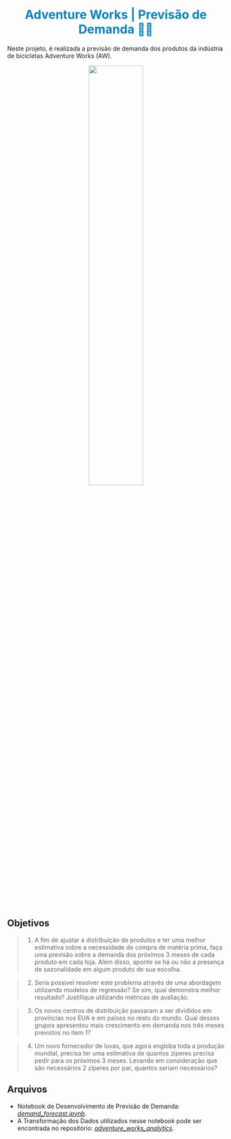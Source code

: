 # <h1 align="center"><font color = #0081be>Adventure Works | Previsão de Demanda 🚴‍♀️</font></h1>
Neste projeto, é realizada a previsão de demanda dos produtos da indústria de bicicletas Adventure Works (AW).

<div align="center"><img src='https://d1muf25xaso8hp.cloudfront.net/https%3A%2F%2Ff2fa1cdd9340fae53fcb49f577292458.cdn.bubble.io%2Ff1704517258916x341896913921438500%2FAdventureWorks_Logo.png?w=&h=&auto=compress&dpr=1&fit=max' style='width: 50%;'></div>

## Objetivos

> 1. A fim de ajustar a distribuição de produtos e ter uma melhor estimativa sobre a necessidade de compra de matéria prima, faça uma previsão sobre a demanda dos próximos 3 meses de cada produto em cada loja. Além disso, aponte se há ou não a presença de sazonalidade em algum produto de sua escolha.

> 2. Seria possível resolver este problema através de uma abordagem utilizando modelos de regressão? Se sim, qual demonstra melhor resultado? Justifique utilizando métricas de avaliação.

> 3. Os novos centros de distribuição passaram a ser divididos em províncias nos EUA e em países no resto do mundo. Qual desses grupos apresentou mais crescimento em demanda nos três meses previstos no item 1?

> 4. Um novo fornecedor de luvas, que agora engloba toda a produção mundial, precisa ter uma estimativa de quantos zíperes precisa pedir para os próximos 3 meses. Levando em consideração que são necessários 2 zíperes por par, quantos seriam necessários?

## Arquivos

* Notebook de Desenvolvimento de Previsão de Demanda: *[demand_forecast.ipynb](https://github.com/andressagomes26/adventure_works_demand_forecast/blob/main/demand_forecast.ipynb)*.
* A Transformação dos Dados utilizados nesse notebook pode ser encontrada no repositório: *[adventure_works_analytics](https://github.com/andressagomes26/adventure_works_demand_forecast/blob/main/demand_forecast_new.ipynb)*.
